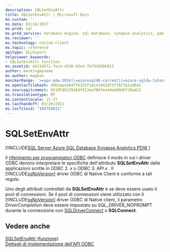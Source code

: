 ```yaml
---
description: SQLSetEnvAttr
title: SQLSetEnvAttr | Microsoft Docs
ms.custom: ''
ms.date: 03/16/2017
ms.prod: sql
ms.prod_service: database-engine, sql-database, synapse-analytics, pdw
ms.reviewer: ''
ms.technology: native-client
ms.topic: reference
apitype: DLLExport
helpviewer_keywords:
- SQLSetEnvAttr function
ms.assetid: d4114571-feca-4330-b2e4-7bfd1050b812
author: markingmyname
ms.author: maghan
monikerRange: '>=aps-pdw-2016||=azuresqldb-current||=azure-sqldw-latest||>=sql-server-2016||>=sql-server-linux-2017||=azuresqldb-mi-current'
ms.openlocfilehash: ddb3ae4364ff6325f1dc41042073f76f3b1ad642
ms.sourcegitcommit: 0310fdb22916df013eef86fee44e660dbf39ad21
ms.translationtype: MT
ms.contentlocale: it-IT
ms.lasthandoff: 03/20/2021
ms.locfileid: "104754811"
---
```

# <a name="sqlsetenvattr"></a>SQLSetEnvAttr
[!INCLUDE[SQL Server Azure SQL Database Synapse Analytics PDW ](../../includes/applies-to-version/sql-asdb-asdbmi-asa-pdw.md)]

  Il [riferimento per programmatori ODBC](../../odbc/reference/odbc-programmer-s-reference.md) definisce il modo in cui i driver ODBC devono interpretare le specifiche dell'attributo **SQLSetEnvAttr** dalle applicazioni scritte in ODBC 2. *x* o ODBC 3. API *x* . Il [!INCLUDE[ssNoVersion](../../includes/ssnoversion-md.md)] driver ODBC di Native Client è conforme a tali regole.  
  
 Uno degli attributi controllati da **SQLSetEnvAttr** è se deve essere usato il pool di connessioni. Se il pool di connessioni viene utilizzato con il [!INCLUDE[ssNoVersion](../../includes/ssnoversion-md.md)] driver ODBC di Native client, il parametro *DriverCompletion* deve essere impostato su SQL_DRIVER_NOPROMPT durante la connessione con [SQLDriverConnect](../../relational-databases/native-client-odbc-api/sqldriverconnect.md) o **SQLConnect**.  
  
## <a name="see-also"></a>Vedere anche  
 [SQLSetEnvAttr (funzione)](../../odbc/reference/syntax/sqlsetenvattr-function.md)   
 [Dettagli di implementazione dell'API ODBC](../../relational-databases/native-client-odbc-api/odbc-api-implementation-details.md)  
  
